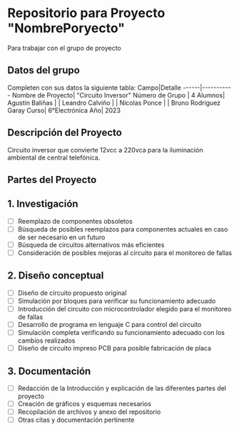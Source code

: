 # Repositorio para Proyecto "NombrePoryecto"
Para trabajar con el grupo de proyecto
## Datos del grupo
Completen con sus datos la siguiente tabla:
Campo|Detalle
------|-----------
Nombre de Proyecto| "Circuito Inversor"
Número de Grupo | 4
Alumnos| Agustin Baliñas
|  | Leandro Calviño
|  | Nicolas Ponce
|  | Bruno Rodriguez Garay
Curso| 6°Electrónica
Año| 2023

## Descripción del Proyecto
Circuito inversor que convierte 12vcc a 220vca para la iluminación ambiental de central telefónica.

## Partes del Proyecto

## 1. Investigación
- [ ] Reemplazo de componentes obsoletos
- [ ] Búsqueda de posibles reemplazos para componentes actuales en caso de ser necesario en un futuro
- [ ] Búsqueda de circuitos alternativos más eficientes
- [ ] Consideración de posibles mejoras al circuito para el monitoreo de fallas

## 2. Diseño conceptual
- [ ] Diseño de circuito propuesto original
- [ ] Simulación por bloques para verificar su funcionamiento adecuado
- [ ] Introducción del circuito con microcontrolador elegido para el monitoreo de fallas
- [ ] Desarrollo de programa en lenguaje C para control del circuito
- [ ] Simulación completa verificando su funcionamiento adecuado con los cambios realizados
- [ ] Diseño de circuito impreso PCB para posible fabricación de placa
      
## 3. Documentación
- [ ] Redacción de la Introducción y explicación de las diferentes partes del proyecto
- [ ] Creación de gráficos y esquemas necesarios
- [ ] Recopilación de archivos y anexo del repositorio
- [ ] Otras citas y documentación pertinente
